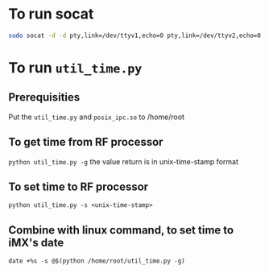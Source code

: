 # To run socat
```bash
sudo socat -d -d pty,link=/dev/ttyv1,echo=0 pty,link=/dev/ttyv2,echo=0
```

# To run `util_time.py`

## Prerequisities
Put the `util_time.py` and `posix_ipc.so` to /home/root

## To get time from RF processor
`python util_time.py -g` the value return is in unix-time-stamp format

## To set time to RF processor
`python util_time.py -s <unix-time-stamp>`

## Combine with linux command, to set time to iMX's date
`date +%s -s @$(python /home/root/util_time.py -g)`
